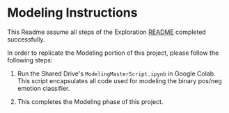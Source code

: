 # Modeling Instructions
This Readme assume all steps of the Exploration [README](https://github.com/thesalmonification/DSCI400_Revamp/tree/master/Data_Exploration/README.md) completed successfully.

In order to replicate the Modeling portion of this project, please follow the following steps:

1. Run the Shared Drive's `ModelingMasterScript.ipynb` in Google Colab. This script encapsulates all code used for modeling the binary pos/neg emotion classifier.

2. This completes the Modeling phase of this project.
